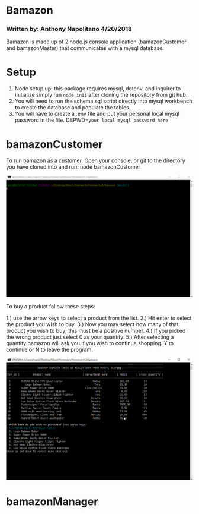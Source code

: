 # Bamazon 
### Written by: Anthony Napolitano 4/20/2018
Bamazon is made up of 2 node.js console application (bamazonCustomer and bamazonMaster) that communicates with a mysql database.


# Setup

1) Node setup up: this package requires mysql, dotenv, and inquirer to initialize simply
   run `node init` after cloning the repository from git hub.
2) You will need to run the schema.sql script directly into mysql workbench to create the
   database and populate the tables.
3) You will have to create a .env file and put your personal local mysql password in the file.
    DBPWD=`your local mysql password here`

# bamazonCustomer

To run bamazon as a customer. Open your console, or git to the directory you have cloned into and run: node bamazonCustomer

![startup bamazon](./bc1.gif "Start bamazonCustomer")

To buy a product follow these steps:

1.) use the arrow keys to select a product from the list.
2.) Hit enter to select the product you wish to buy.
3.) Now you may select how many of that product you wish to buy; this must be a positive   number.
4.) If you picked the wrong product just select 0 as your quantity.
5.) After selecting a quantity bamazon will ask you if you wish to continue shopping. Y to continue or N to leave the program.

![purchase bamazon](./bc2.gif "Buy!")

# bamazonManager    


